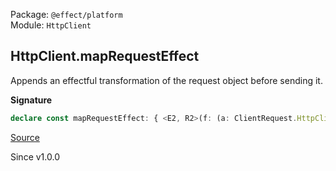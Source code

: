 Package: `@effect/platform`<br />
Module: `HttpClient`<br />

## HttpClient.mapRequestEffect

Appends an effectful transformation of the request object before sending it.

**Signature**

```ts
declare const mapRequestEffect: { <E2, R2>(f: (a: ClientRequest.HttpClientRequest) => Effect.Effect<ClientRequest.HttpClientRequest, E2, R2>): <E, R>(self: HttpClient.With<E, R>) => HttpClient.With<E | E2, R | R2>; <E, R, E2, R2>(self: HttpClient.With<E, R>, f: (a: ClientRequest.HttpClientRequest) => Effect.Effect<ClientRequest.HttpClientRequest, E2, R2>): HttpClient.With<E | E2, R | R2>; }
```

[Source](https://github.com/Effect-TS/effect/tree/main/packages/platform/src/HttpClient.ts#L429)

Since v1.0.0